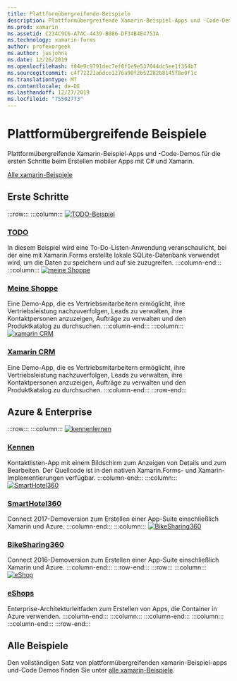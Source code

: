 ```yaml
---
title: Plattformübergreifende-Beispiele
description: Plattformübergreifende Xamarin-Beispiel-Apps und -Code-Demos für die ersten Schritte beim Erstellen mobiler Apps mit C# und Xamarin.
ms.prod: xamarin
ms.assetid: C234C9C6-A7AC-4439-B086-DF34B4E4753A
ms.technology: xamarin-forms
author: profexorgeek
ms.author: jusjohns
ms.date: 12/26/2019
ms.openlocfilehash: f84e9c9791dec7ef8f1e9e537044dc5ee1f354b7
ms.sourcegitcommit: c4f72221a6dce1276a90f2b52282b8145f8e0f1c
ms.translationtype: MT
ms.contentlocale: de-DE
ms.lasthandoff: 12/27/2019
ms.locfileid: "75502773"
---
```

# <a name="cross-platform-samples"></a>Plattformübergreifende Beispiele

Plattformübergreifende Xamarin-Beispiel-Apps und -Code-Demos für die ersten Schritte beim Erstellen mobiler Apps mit C# und Xamarin.

[Alle xamarin-Beispiele](https://docs.microsoft.com/samples/browse/?products=xamarin)

## <a name="get-started"></a>Erste Schritte

:::row:::
    :::column:::
[![TODO-Beispiel](images/todo.png)](https://docs.microsoft.com/samples/xamarin/xamarin-forms-samples/todo/)

### <a name="todohttpsdocsmicrosoftcomsamplesxamarinxamarin-forms-samplestodo"></a>[TODO](https://docs.microsoft.com/samples/xamarin/xamarin-forms-samples/todo/)

In diesem Beispiel wird eine To-Do-Listen-Anwendung veranschaulicht, bei der eine mit Xamarin.Forms erstellte lokale SQLite-Datenbank verwendet wird, um die Daten zu speichern und auf sie zuzugreifen.
    :::column-end:::
    :::column:::
[![meine Shoppe ](images/myshoppe.png)](https://github.com/xamarinhq/app-myshoppe)

### <a name="my-shoppehttpsgithubcomxamarinhqapp-myshoppe"></a>[Meine Shoppe](https://github.com/xamarinhq/app-myshoppe)

Eine Demo-App, die es Vertriebsmitarbeitern ermöglicht, ihre Vertriebsleistung nachzuverfolgen, Leads zu verwalten, ihre Kontaktpersonen anzuzeigen, Aufträge zu verwalten und den Produktkatalog zu durchsuchen.
    :::column-end:::
    :::column:::
[![xamarin CRM](images/crm.png)](https://github.com/xamarin/app-crm)

### <a name="xamarin-crmhttpsgithubcomxamarinapp-crm"></a>[Xamarin CRM](https://github.com/xamarin/app-crm)

Eine Demo-App, die es Vertriebsmitarbeitern ermöglicht, ihre Vertriebsleistung nachzuverfolgen, Leads zu verwalten, ihre Kontaktpersonen anzuzeigen, Aufträge zu verwalten und den Produktkatalog zu durchsuchen.
    :::column-end:::
:::row-end:::

## <a name="azure--enterprise"></a>Azure & Enterprise

:::row:::
    :::column:::
[![kennenlernen](images/acquaint.jpg)](https://github.com/xamarinhq/app-acquaint/)

### <a name="acquainthttpsgithubcomxamarinhqapp-acquaint"></a>[Kennen](https://github.com/xamarinhq/app-acquaint/)

Kontaktlisten-App mit einem Bildschirm zum Anzeigen von Details und zum Bearbeiten. Der Quellcode ist in den nativen Xamarin.Forms- und Xamarin-Implementierungen verfügbar.
    :::column-end:::
    :::column:::
[![SmartHotel360](images/smarthotel360.png)](https://github.com/Microsoft/SmartHotel360-mobile-desktop-apps)

### <a name="smarthotel360httpsgithubcommicrosoftsmarthotel360-mobile-desktop-apps"></a>[SmartHotel360](https://github.com/Microsoft/SmartHotel360-mobile-desktop-apps)

Connect 2017-Demoversion zum Erstellen einer App-Suite einschließlich Xamarin und Azure.
    :::column-end:::
    :::column:::
[![BikeSharing360](images/bikesharing360.png)](https://github.com/Microsoft/BikeSharing360_MobileApps)

### <a name="bikesharing360httpsgithubcommicrosoftbikesharing360_mobileapps"></a>[BikeSharing360](https://github.com/Microsoft/BikeSharing360_MobileApps)

Connect 2016-Demoversion zum Erstellen einer App-Suite einschließlich Xamarin und Azure.
    :::column-end:::
:::row-end:::
:::row:::
    :::column:::
[![eShop](images/eshop.png)](https://github.com/dotnet-architecture/eShopOnContainers/tree/dev/src/Mobile)

### <a name="eshophttpsgithubcomdotnet-architectureeshoponcontainerstreedevsrcmobile"></a>[eShops](https://github.com/dotnet-architecture/eShopOnContainers/tree/dev/src/Mobile)

Enterprise-Architekturleitfaden zum Erstellen von Apps, die Container in Azure verwenden.
    :::column-end:::
    :::column:::
    :::column-end:::
    :::column:::
    :::column-end:::
:::row-end:::

## <a name="all-samples"></a>Alle Beispiele

Den vollständigen Satz von plattformübergreifenden xamarin-Beispiel-apps und-Code Demos finden Sie unter [alle xamarin-Beispiele](https://docs.microsoft.com/samples/browse/?products=xamarin).
